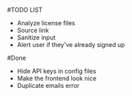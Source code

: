 #TODO LIST
- Analyze license files
- Source link
- Sanitize input
- Alert user if they've already signed up

#Done
- Hide API keys in config files
- Make the frontend look nice
- Duplicate emails error
